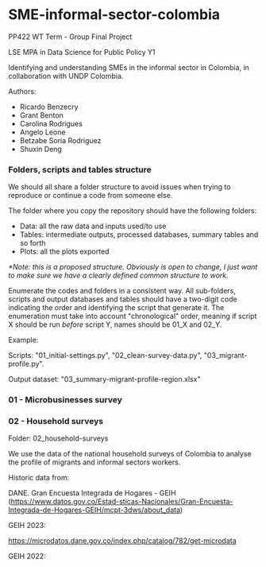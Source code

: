# SME-informal-sector-colombia
PP422 WT Term - Group Final Project 

LSE MPA in Data Science for Public Policy Y1

Identifying and understanding SMEs in the informal sector in Colombia, in collaboration with UNDP Colombia.

Authors:
* Ricardo Benzecry
* Grant Benton
* Carolina Rodrigues
* Angelo Leone
* Betzabe Soria Rodriguez
* Shuxin Deng


### Folders, scripts and tables structure

We should all share a folder structure to avoid issues when trying to reproduce or continue a code from someone else.

The folder where you copy the repository should have the following folders:
* Data: all the raw data and inputs used/to use
* Tables: intermediate outputs, processed databases, summary tables and so forth
* Plots: all the plots exported
  
_*Note: this is a proposed structure. Obviously is open to change, I just want to make sure we have a clearly defined common structure to work._

Enumerate the codes and folders in a consistent way. All sub-folders, scripts and output databases and tables should have a two-digit code indicating the order and identifying the script that generate it. The enumeration must take into account "chronological" order, meaning if script X should be run _before_ script Y, names should be 01_X and 02_Y. 

Example: 

  Scripts: "01_initial-settings.py", "02_clean-survey-data.py", "03_migrant-profile.py".

  Output dataset: "03_summary-migrant-profile-region.xlsx"
  
  
### 01 - Microbusinesses survey


### 02 - Household surveys

Folder: 02_household-surveys

We use the data of the national household surveys of Colombia to analyse the profile of migrants and informal sectors workers.

Historic data from: 

DANE. Gran Encuesta Integrada de Hogares - GEIH
(https://www.datos.gov.co/Estad-sticas-Nacionales/Gran-Encuesta-Integrada-de-Hogares-GEIH/mcpt-3dws/about_data)


GEIH 2023:

https://microdatos.dane.gov.co/index.php/catalog/782/get-microdata

GEIH 2022:






